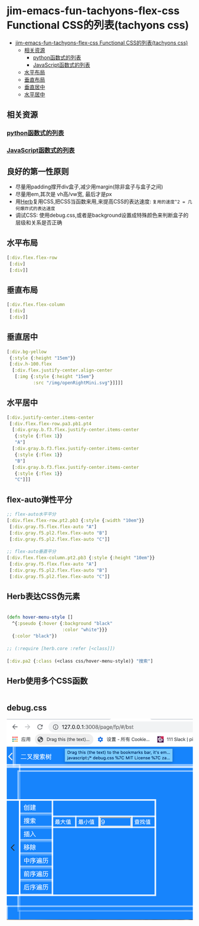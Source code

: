 # jim-emacs-fun-tachyons-flex-css Functional CSS的列表(tachyons css)

- [jim-emacs-fun-tachyons-flex-css Functional CSS的列表(tachyons css)](#jim-emacs-fun-tachyons-flex-css-functional-css%E7%9A%84%E5%88%97%E8%A1%A8tachyons-css)
  - [相关资源](#%E7%9B%B8%E5%85%B3%E8%B5%84%E6%BA%90)
    - [python函数式的列表](#python%E5%87%BD%E6%95%B0%E5%BC%8F%E7%9A%84%E5%88%97%E8%A1%A8)
    - [JavaScript函数式的列表](#javascript%E5%87%BD%E6%95%B0%E5%BC%8F%E7%9A%84%E5%88%97%E8%A1%A8)
  - [水平布局](#%E6%B0%B4%E5%B9%B3%E5%B8%83%E5%B1%80)
  - [垂直布局](#%E5%9E%82%E7%9B%B4%E5%B8%83%E5%B1%80)
  - [垂直居中](#%E5%9E%82%E7%9B%B4%E5%B1%85%E4%B8%AD)
  - [水平居中](#%E6%B0%B4%E5%B9%B3%E5%B1%85%E4%B8%AD)

## 相关资源
### [python函数式的列表](https://github.com/FPTensorFlow/jim-emacs-fun-py)
### [JavaScript函数式的列表](https://github.com/chanshunli/jim-emacs-fun-es6)

## 良好的第一性原则
* 尽量用padding撑开div盒子,减少用margin(除非盒子与盒子之间)
* 尽量用em,其次是 vh高/vw宽, 最后才是px
* 用[Herb](http://herb.roosta.sh)复用CSS,把CSS当函数来用,来提高CSS的表达速度: `复用的速度^2 = 几何爆炸式的表达速度`
* 调试CSS: 使用debug.css,或者是background设置成特殊颜色来判断盒子的层级和关系是否正确

## 水平布局

``` clojure
[:div.flex.flex-row
 [:div]
 [:div]]
```

## 垂直布局

``` clojure
[:div.flex.flex-column
 [:div]
 [:div]]
```

## 垂直居中

``` clojure
[:div.bg-yellow
 {:style {:height "15em"}}
 [:div.h-100.flex
  [:div.flex.justify-center.align-center
   [:img {:style {:height "15em"}
          :src "/img/openRightMini.svg"}]]]]
```

## 水平居中

``` clojure
[:div.justify-center.items-center
 [:div.flex.flex-row.pa3.pb1.pt4
  [:div.gray.b.f3.flex.justify-center.items-center
   {:style {:flex 1}}
   "A"]
  [:div.gray.b.f3.flex.justify-center.items-center
   {:style {:flex 1}}
   "B"]
  [:div.gray.b.f3.flex.justify-center.items-center
   {:style {:flex 1}}
   "C"]]]
```

## flex-auto弹性平分

``` clojure
;; flex-auto水平平分
[:div.flex.flex-row.pt2.pb3 {:style {:width "10em"}}
 [:div.gray.f5.flex.flex-auto "A"]
 [:div.gray.f5.pl2.flex.flex-auto "B"]
 [:div.gray.f5.pl2.flex.flex-auto "C"]]

;; flex-auto垂直平分
[:div.flex.flex-column.pt2.pb3 {:style {:height "10em"}}
 [:div.gray.f5.flex.flex-auto "A"]
 [:div.gray.f5.pl2.flex.flex-auto "B"]
 [:div.gray.f5.pl2.flex.flex-auto "C"]]

```

## Herb表达CSS伪元素

``` clojure

(defn hover-menu-style []
  ^{:pseudo {:hover {:background "black"
                     :color "white"}}}
  {:color "black"})

;; (:require [herb.core :refer [<class]])

[:div.pa2 {:class (<class css/hover-menu-style)} "搜索"]

```

## Herb使用多个CSS函数

``` clojure

```

## debug.css

![](https://raw.githubusercontent.com/chanshunli/jim-emacs-fun-tachyons-flex-css/master/debug_css.png)
